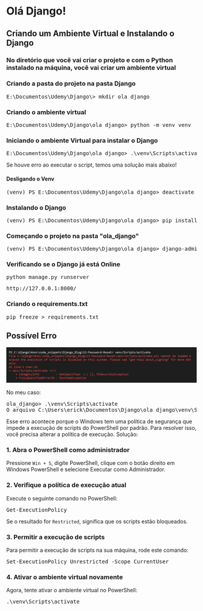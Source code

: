 <h1>Olá Django!</h1>
<h2>Criando um Ambiente Virtual e Instalando o Django</h2>

<h3>No diretório que você vai criar o projeto e com o Python instalado na máquina, você vai criar um ambiente virtual</h3>

<h3>Criando a pasta do projeto na pasta Django</h3>
<pre>E:\Documentos\Udemy\Django\> mkdir ola_django</pre>

<h3>Criando o ambiente virtual</h3>
<pre>E:\Documentos\Udemy\Django\ola_django> python -m venv venv</pre>

<h3>Iniciando o ambiente Virtual para instalar o Django</h3>
<pre>E:\Documentos\Udemy\Django\ola_django> .\venv\Scripts\activate</pre>

<p>Se houve erro ao executar o script, temos uma solução mais abaixo!</p>

<h4>Desligando o Venv</h4>
<pre>(venv) PS E:\Documentos\Udemy\Django\ola_django> deactivate</pre>

<h3>Instalando o Django</h3>
<pre>(venv) PS E:\Documentos\Udemy\Django\ola_django> pip install django</pre>

<h3>Começando o projeto na pasta "ola_django"</h3>
<pre>(venv) PS E:\Documentos\Udemy\Django\ola_django> django-admin.exe startproject project .</pre>

<h3>Verificando se o Django já está Online</h3>
<pre>python manage.py runserver</pre>
<pre>http://127.0.0.1:8000/</pre>

<h3>Criando o requirements.txt</h3>
<pre>pip freeze > requirements.txt</pre>

<!-- Trantado Erro -->
<h2>Possível Erro</h2>

<img src="assets/error01.jpeg" alt="venv\Scripts\Activate.ps1 não pode ser carregado porque a execução de scripts foi desabilitada neste sistema">

<p>No meu caso:</p>
<pre>ola_django> .\venv\Scripts\activate
O arquivo C:\Users\erick\Documentos\Django\ola_django\venv\Scripts\Activate.ps1 não pode ser carregado porque a execução de scripts foi desabilitada neste sistema. Para obter mais informações, consulte about_Execution_Policies em https://go.microsoft.com/fwlink/?LinkID=135170.</pre>

<p>Esse erro acontece porque o Windows tem uma política de segurança que impede a execução de scripts do PowerShell por padrão. Para resolver isso, você precisa alterar a política de execução. Solução:</p>

<h3>1. Abra o PowerShell como administrador</h3>
<p>Pressione <code>Win + S</code>, digite PowerShell, clique com o botão direito em Windows PowerShell e selecione Executar como Administrador.</p>

<h3>2. Verifique a política de execução atual</h3>
<p>Execute o seguinte comando no PowerShell:</p>
<pre>Get-ExecutionPolicy</pre>
<p>Se o resultado for <code>Restricted</code>, significa que os scripts estão bloqueados.</p>

<h3>3. Permitir a execução de scripts</h3>
<p>Para permitir a execução de scripts na sua máquina, rode este comando:</p>
<pre>Set-ExecutionPolicy Unrestricted -Scope CurrentUser</pre>

<h3>4. Ativar o ambiente virtual novamente</h3>
<p>Agora, tente ativar o ambiente virtual no PowerShell:</p>
<pre>.\venv\Scripts\activate</pre>


<!-- <h2>Iniciando o projeto com django-admin startproject</h2>

<h3></h3>
<pre></pre>

<h3></h3>
<pre></pre>

<h3></h3>
<pre></pre>

<h3></h3>
<pre></pre>

<h3></h3>
<pre></pre>

<h3></h3>
<pre></pre>

<h3></h3>
<pre></pre>

<h3></h3>
<pre></pre>

<h3></h3>
<pre></pre>

<h3></h3>
<pre></pre> -->
